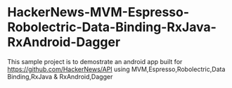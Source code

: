 # HackerNews-MVM-Espresso-Robolectric-Data-Binding-RxJava-RxAndroid-Dagger
This sample project is to demostrate an android app built for https://github.com/HackerNews/API using MVM,Espresso,Robolectric,Data Binding,RxJava &amp; RxAndroid,Dagger
